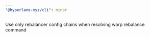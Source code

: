 ```yaml
---
"@hyperlane-xyz/cli": minor
---
```


Use only rebalancer config chains when resolving warp rebalance command
